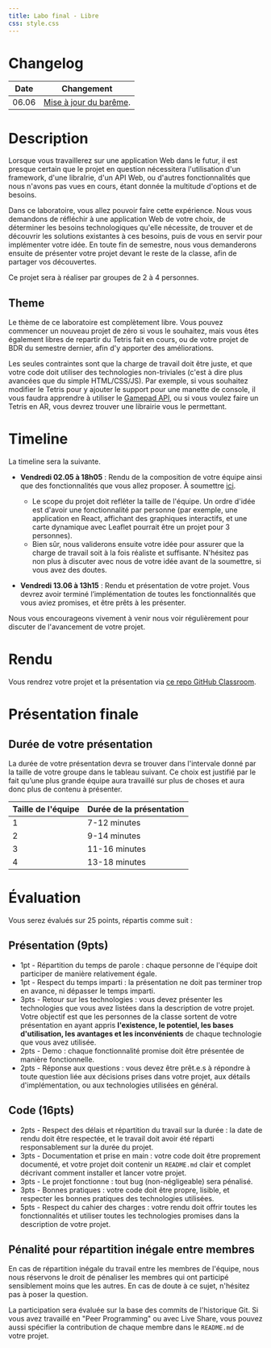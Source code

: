 ```yaml
---
title: Labo final - Libre
css: style.css
---
```


# Changelog

| Date  | Changement                            |
| ----- | ------------------------------------- |
| 06.06 | [Mise à jour du barême](#évaluation). |

# Description

Lorsque vous travaillerez sur une application Web dans le futur, il est presque
certain que le projet en question nécessitera l'utilisation d'un framework,
d'une libraIrie, d'un API Web, ou d'autres fonctionnalités que nous n'avons pas
vues en cours, étant donnée la multitude d'options et de besoins.

Dans ce laboratoire, vous allez pouvoir faire cette expérience. Nous vous
demandons de réfléchir à une application Web de votre choix, de déterminer les
besoins technologiques qu'elle nécessite, de trouver et de découvrir les
solutions existantes à ces besoins, puis de vous en servir pour implémenter
votre idée. En toute fin de semestre, nous vous demanderons ensuite de présenter
votre projet devant le reste de la classe, afin de partager vos découvertes.

Ce projet sera à réaliser par groupes de 2 à 4 personnes.

## Theme

Le thème de ce laboratoire est complètement libre. Vous pouvez commencer un
nouveau projet de zéro si vous le souhaitez, mais vous êtes également libres de
repartir du Tetris fait en cours, ou de votre projet de BDR du semestre dernier,
afin d'y apporter des améliorations.

Les seules contraintes sont que la charge de travail doit être juste, et que
votre code doit utiliser des technologies non-triviales (c'est à dire plus
avancées que du simple HTML/CSS/JS). Par exemple, si vous souhaitez modifier le
Tetris pour y ajouter le support pour une manette de console, il vous faudra
apprendre à utiliser le
[Gamepad API](https://developer.mozilla.org/en-US/docs/Games/Techniques/Controls_Gamepad_API),
ou si vous voulez faire un Tetris en AR, vous devrez trouver une librairie vous
le permettant.

# Timeline

La timeline sera la suivante.

- **Vendredi 02.05 à 18h05** : Rendu de la composition de votre équipe ainsi que
  des fonctionnalités que vous allez proposer. À soumettre
  [ici](https://hessoit-my.sharepoint.com/:x:/g/personal/olivier_lemer_hes-so_ch/EQ_LrsuCE6pPs24H1FPW5_wBQhitN0H9dGMke0uM_OcP9w?e=QHDCvb&nav=MTVfezAwMDAwMDAwLTAwMDEtMDAwMC0wMDAwLTAwMDAwMDAwMDAwMH0).

  - Le scope du projet doit refléter la taille de l'équipe. Un ordre d'idée est
    d'avoir une fonctionnalité par personne (par exemple, une application en
    React, affichant des graphiques interactifs, et une carte dynamique avec
    Leaflet pourrait être un projet pour 3 personnes).
  - Bien sûr, nous validerons ensuite votre idée pour assurer que la charge de
    travail soit à la fois réaliste et suffisante. N'hésitez pas non plus à
    discuter avec nous de votre idée avant de la soumettre, si vous avez des
    doutes.

- **Vendredi 13.06 à 13h15** : Rendu et présentation de votre projet. Vous
  devrez avoir terminé l’implémentation de toutes les fonctionnalités que vous
  aviez promises, et être prêts à les présenter.

Nous vous encourageons vivement à venir nous voir régulièrement pour discuter de
l'avancement de votre projet.

# Rendu

Vous rendrez votre projet et la présentation via
[ce repo GitHub Classroom](https://classroom.github.com/a/0eIJxRCY).

# Présentation finale

## Durée de votre présentation

La durée de votre présentation devra se trouver dans l'intervale donné par la
taille de votre groupe dans le tableau suivant. Ce choix est justifié par le
fait qu’une plus grande équipe aura travaillé sur plus de choses et aura donc
plus de contenu à présenter.

| Taille de l'équipe | Durée de la présentation |
| ------------------ | ------------------------ |
| 1                  | 7-12 minutes             |
| 2                  | 9-14 minutes             |
| 3                  | 11-16 minutes            |
| 4                  | 13-18 minutes            |

# Évaluation

Vous serez évalués sur 25 points, répartis comme suit :

## Présentation (9pts)

- 1pt - Répartition du temps de parole : chaque personne de l'équipe doit
  participer de manière relativement égale.
- 1pt - Respect du temps imparti : la présentation ne doit pas terminer trop en
  avance, ni dépasser le temps imparti.
- 3pts - Retour sur les technologies : vous devez présenter les technologies que
  vous avez listées dans la description de votre projet. Votre objectif est que
  les personnes de la classe sortent de votre présentation en ayant appris
  **l'existence, le potentiel, les bases d'utilisation, les avantages et les
  inconvénients** de chaque technologie que vous avez utilisée.
- 2pts - Demo : chaque fonctionnalité promise doit être présentée de manière
  fonctionnelle.
- 2pts - Réponse aux questions : vous devez être prêt.e.s à répondre à toute
  question liée aux décisions prises dans votre projet, aux détails
  d'implémentation, ou aux technologies utilisées en général.

## Code (16pts)

- 2pts - Respect des délais et répartition du travail sur la durée : la date de
  rendu doit être respectée, et le travail doit avoir été réparti
  responsablement sur la durée du projet.
- 3pts - Documentation et prise en main : votre code doit être proprement
  documenté, et votre projet doit contenir un `README.md` clair et complet
  décrivant comment installer et lancer votre projet.
- 3pts - Le projet fonctionne : tout bug (non-négligeable) sera pénalisé.
- 3pts - Bonnes pratiques : votre code doit être propre, lisible, et respecter
  les bonnes pratiques des technologies utilisées.
- 5pts - Respect du cahier des charges : votre rendu doit offrir toutes les
  fonctionnalités et utiliser toutes les technologies promises dans la
  description de votre projet.

## Pénalité pour répartition inégale entre membres

En cas de répartition inégale du travail entre les membres de l'équipe, nous
nous réservons le droit de pénaliser les membres qui ont participé sensiblement
moins que les autres. En cas de doute à ce sujet, n'hésitez pas à poser la
question.

La participation sera évaluée sur la base des commits de l'historique Git. Si
vous avez travaillé en "Peer Programming" ou avec Live Share, vous pouvez aussi
spécifier la contribution de chaque membre dans le `README.md` de votre projet.

